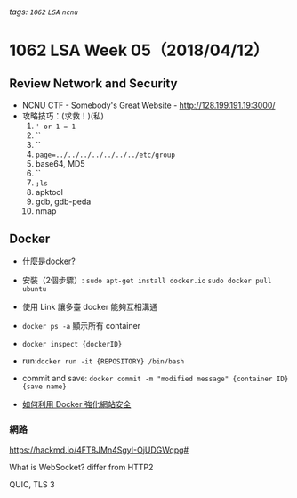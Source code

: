 ###### tags: `1062` `LSA` `ncnu`
# 1062 LSA Week 05（2018/04/12）

## Review Network and Security
* NCNU CTF - Somebody's Great Website - http://128.199.191.19:3000/
* 攻略技巧：(求救！)(私)
  1. `' or 1 = 1`
  2. ``
  3. ``
  4. `page=../../../../../../../etc/group`
  5. base64, MD5
  6. ``
  7. `;ls`
  8. apktool
  9. gdb, gdb-peda
  10. nmap

## Docker
- [什麼是docker?](https://yeasy.gitbooks.io/docker_practice/content/introduction/what.html)
- 安裝（2個步驟）:
 `sudo apt-get install docker.io`
 `sudo docker pull ubuntu`
 
- 使用 Link 讓多臺 docker 能夠互相溝通
- `docker ps -a` 顯示所有 container
- `docker inspect {dockerID}`
- run:`docker run -it {REPOSITORY} /bin/bash`
- commit and save: `docker commit -m "modified message" {container ID} {save name}`
- [如何利用 Docker 強化網站安全 ](https://www.slideshare.net/timhsu/howtoprotectwebincontainer)

### 網路

https://hackmd.io/4FT8JMn4SgyI-OjUDGWqpg#

What is WebSocket? differ from HTTP2

QUIC, TLS 3

